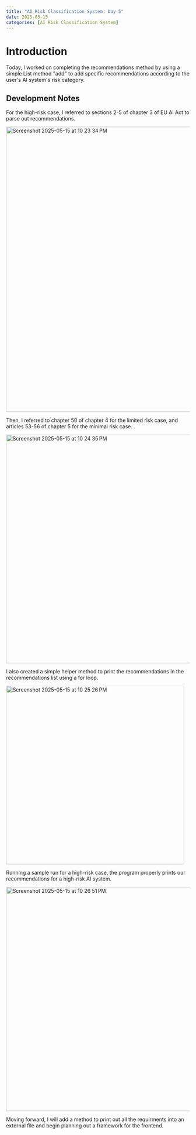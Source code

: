 ```yaml
---
title: "AI Risk Classification System: Day 5"
date: 2025-05-15
categories: [AI Risk Classification System]
---
```


# Introduction

Today, I worked on completing the recommendations method by using a simple List method "add" to add specific recommendations according to the user's AI system's risk category.

## Development Notes

For the high-risk case, I referred to sections 2-5 of chapter 3 of EU AI Act to parse out recommendations. 

<img width="780" alt="Screenshot 2025-05-15 at 10 23 34 PM" src="https://github.com/user-attachments/assets/1a32211c-8974-42fd-b017-0aaa64332f1f" />

Then, I referred to chapter 50 of chapter 4 for the limited risk case, and articles 53-56 of chapter 5 for the minimal risk case.

<img width="625" alt="Screenshot 2025-05-15 at 10 24 35 PM" src="https://github.com/user-attachments/assets/f8284e2c-6e06-4bbb-9c0d-29c155244a77" />

I also created a simple helper method to print the recommendations in the recommendations list using a for loop. 

<img width="488" alt="Screenshot 2025-05-15 at 10 25 26 PM" src="https://github.com/user-attachments/assets/0f46197b-345a-4d86-810f-1e21aceb6432" />

Running a sample run for a high-risk case, the program properly prints our recommendations for a high-risk AI system.

<img width="613" alt="Screenshot 2025-05-15 at 10 26 51 PM" src="https://github.com/user-attachments/assets/0a3c236b-9739-4dca-89df-63adcc180c28" />


Moving forward, I will add a method to print out all the requirments into an external file and begin planning out a framework for the frontend.





